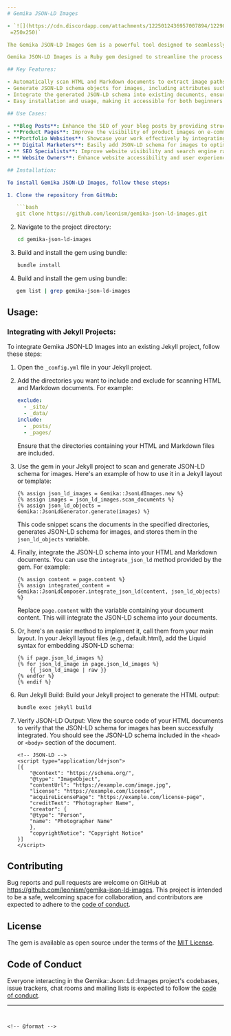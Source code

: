 ```yaml
---
# Gemika JSON-LD Images

- `![](https://cdn.discordapp.com/attachments/1225012436957007894/1229008789022314558/gerryleonugroho_A_Ruby_gem_for_scanning_images_in_html_and_mark_846d7c71-911b-4615-bd83-6e4157c51adc.png
 =250x250)`

The Gemika JSON-LD Images Gem is a powerful tool designed to seamlessly integrate JSON-LD schema for images into your Jekyll projects. This gem simplifies the process of adding structured data to your website, improving its visibility and accessibility to search engines. Whether you're a digital marketer, SEO specialist, or website owner, this gem offers a convenient solution for enhancing your website's SEO performance.

Gemika JSON-LD Images is a Ruby gem designed to streamline the process of generating JSON-LD schema for images and integrating them seamlessly into HTML and Markdown documents, particularly in Jekyll projects. With this gem, you can enhance the SEO performance of your website by providing search engines with structured data about the images on your pages.

## Key Features:

- Automatically scan HTML and Markdown documents to extract image paths.
- Generate JSON-LD schema objects for images, including attributes such as content URL, license, creator information, and more.
- Integrate the generated JSON-LD schema into existing documents, ensuring compatibility with Liquid syntax used in Jekyll projects.
- Easy installation and usage, making it accessible for both beginners and experienced developers.

## Use Cases:

- **Blog Posts**: Enhance the SEO of your blog posts by providing structured data for images embedded within them.
- **Product Pages**: Improve the visibility of product images on e-commerce websites by including JSON-LD schema for each image.
- **Portfolio Websites**: Showcase your work effectively by integrating JSON-LD schema for images in your portfolio pages.
- ** Digital Marketers**: Easily add JSON-LD schema for images to optimize website content for search engines.
- ** SEO Specialists**: Improve website visibility and search engine rankings by providing structured data for images.
- ** Website Owners**: Enhance website accessibility and user experience by incorporating JSON-LD schema into Jekyll projects.

## Installation:

To install Gemika JSON-LD Images, follow these steps:

1. Clone the repository from GitHub:

   ```bash
   git clone https://github.com/leonism/gemika-json-ld-images.git
   ```

2. Navigate to the project directory:

   ```bash
   cd gemika-json-ld-images
   ```

3. Build and install the gem using bundle:

   ```bash
   bundle install
   ```

4. Build and install the gem using bundle:

```bash
   gem list | grep gemika-json-ld-images
```

## Usage:

### Integrating with Jekyll Projects:

To integrate Gemika JSON-LD Images into an existing Jekyll project, follow these steps:

1. Open the `_config.yml` file in your Jekyll project.

2. Add the directories you want to include and exclude for scanning HTML and Markdown documents. For example:

   ```yaml
   exclude:
     - _site/
     - _data/
   include:
     - _posts/
     - _pages/
   ```

   Ensure that the directories containing your HTML and Markdown files are included.

3. Use the gem in your Jekyll project to scan and generate JSON-LD schema for images. Here's an example of how to use it in a Jekyll layout or template:

   ```liquid
   {% assign json_ld_images = Gemika::JsonLdImages.new %}
   {% assign images = json_ld_images.scan_documents %}
   {% assign json_ld_objects = Gemika::JsonLdGenerator.generate(images) %}
   ```

   This code snippet scans the documents in the specified directories, generates JSON-LD schema for images, and stores them in the `json_ld_objects` variable.

4. Finally, integrate the JSON-LD schema into your HTML and Markdown documents. You can use the `integrate_json_ld` method provided by the gem. For example:

   ```liquid
   {% assign content = page.content %}
   {% assign integrated_content = Gemika::JsonLdComposer.integrate_json_ld(content, json_ld_objects) %}
   ```

   Replace `page.content` with the variable containing your document content. This will integrate the JSON-LD schema into your documents.

5. Or, here's an easier method to implement it, call them from your main layout. In your Jekyll layout files (e.g., default.html), add the Liquid syntax for embedding JSON-LD schema:

    ```liquid
    {% if page.json_ld_images %}
    {% for json_ld_image in page.json_ld_images %}
        {{ json_ld_image | raw }}
    {% endfor %}
    {% endif %}
    ```

6. Run Jekyll Build: Build your Jekyll project to generate the HTML output:

    ```bash
    bundle exec jekyll build
    ```
7. Verify JSON-LD Output: View the source code of your HTML documents to verify that the JSON-LD schema for images has been successfully integrated. You should see the JSON-LD schema included in the `<head>` or `<body>` section of the document.

    ```liquid
    <!-- JSON-LD -->
    <script type="application/ld+json">
    [{
        "@context": "https://schema.org/",
        "@type": "ImageObject",
        "contentUrl": "https://example.com/image.jpg",
        "license": "https://example.com/license",
        "acquireLicensePage": "https://example.com/license-page",
        "creditText": "Photographer Name",
        "creator": {
        "@type": "Person",
        "name": "Photographer Name"
        },
        "copyrightNotice": "Copyright Notice"
    }]
    </script>
    ```

## Contributing

Bug reports and pull requests are welcome on GitHub at https://github.com/leonism/gemika-json-ld-images. This project is intended to be a safe, welcoming space for collaboration, and contributors are expected to adhere to the [code of conduct](https://github.com/leonism/gemika-json-ld-images/blob/main/CODE_OF_CONDUCT.md).

## License

The gem is available as open source under the terms of the [MIT License](https://opensource.org/licenses/MIT).

## Code of Conduct

Everyone interacting in the Gemika::Json::Ld::Images project's codebases, issue trackers, chat rooms and mailing lists is expected to follow the [code of conduct](https://github.com/[USERNAME]/gemika-json-ld-images/blob/main/CODE_OF_CONDUCT.md).


---
```


<!-- @format -->
